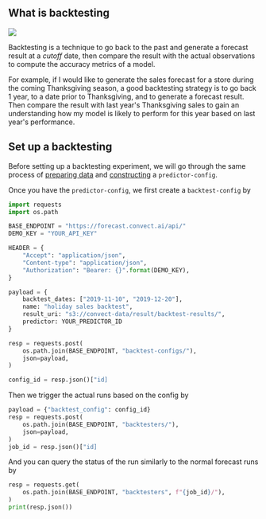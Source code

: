 
## What is backtesting

![](https://facebook.github.io/prophet/static/diagnostics_files/diagnostics_4_0.png)

Backtesting is a technique to go back to the past and generate a forecast result at a *cutoff* date, then compare the result with the actual observations to compute the accuracy metrics of a model.

For example, if I would like to generate the sales forecast for a store during the coming Thanksgiving season, a good backtesting strategy is to go back 1 year, to a date prior to Thanksgiving, and to generate a forecast result. Then compare the result with last year's Thanksgiving sales to gain an understanding how my model is likely to perform for this year based on last year's performance.

## Set up a backtesting

Before setting up a backtesting experiment, we will go through the same process of [preparing data](data-prepare.md) and [constructing](run-forecast.md) a `predictor-config`.

Once you have the `predictor-config`, we first create a `backtest-config` by

```python
import requests
import os.path

BASE_ENDPOINT = "https://forecast.convect.ai/api/"
DEMO_KEY = "YOUR_API_KEY"

HEADER = {
    "Accept": "application/json",
    "Content-type": "application/json",
    "Authorization": "Bearer: {}".format(DEMO_KEY),
}

payload = {
    backtest_dates: ["2019-11-10", "2019-12-20"],
    name: "holiday sales backtest",
    result_uri: "s3://convect-data/result/backtest-results/",
    predictor: YOUR_PREDICTOR_ID
}

resp = requests.post(
    os.path.join(BASE_ENDPOINT, "backtest-configs/"),
    json=payload,
)

config_id = resp.json()["id]
```

Then we trigger the actual runs based on the config by

```python
payload = {"backtest_config": config_id}
resp = requests.post(
    os.path.join(BASE_ENDPOINT, "backtesters/"),
    json=payload,
)
job_id = resp.json()["id]
```

And you can query the status of the run similarly to the normal forecast runs by 

```python
resp = requests.get(
    os.path.join(BASE_ENDPOINT, "backtesters", f"{job_id}/"),
)
print(resp.json())
```

